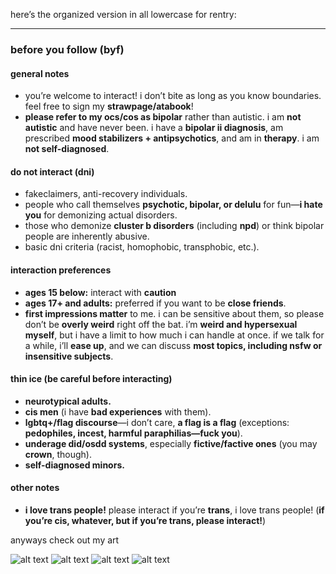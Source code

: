 here’s the organized version in all lowercase for rentry:  

---

### **before you follow (byf)**  

#### **general notes**  
- you’re welcome to interact! i don’t bite as long as you know boundaries. feel free to sign my **strawpage/atabook**!  
- **please refer to my ocs/cos as bipolar** rather than autistic. i am **not autistic** and have never been. i have a **bipolar ii diagnosis**, am prescribed **mood stabilizers + antipsychotics**, and am in **therapy**. i am **not self-diagnosed**.  

#### **do not interact (dni)**  
- fakeclaimers, anti-recovery individuals.  
- people who call themselves **psychotic, bipolar, or delulu** for fun—**i hate you** for demonizing actual disorders.  
- those who demonize **cluster b disorders** (including **npd**) or think bipolar people are inherently abusive.  
- basic dni criteria (racist, homophobic, transphobic, etc.).  

#### **interaction preferences**  
- **ages 15 below:** interact with **caution**
- **ages 17+ and adults:** preferred if you want to be **close friends**.  
- **first impressions matter** to me. i can be sensitive about them, so please don’t be **overly weird** right off the bat. i’m **weird and hypersexual myself**, but i have a limit to how much i can handle at once. if we talk for a while, i’ll **ease up**, and we can discuss **most topics, including nsfw or insensitive subjects**.  

#### **thin ice (be careful before interacting)**  
- **neurotypical adults.**  
- **cis men** (i have **bad experiences** with them).  
- **lgbtq+/flag discourse**—i don’t care, **a flag is a flag** (exceptions: **pedophiles, incest, harmful paraphilias—fuck you**).  
- **underage did/osdd systems**, especially **fictive/factive ones** (you may **crown**, though).  
- **self-diagnosed minors.**  

#### **other notes**  
- **i love trans people!** please interact if you’re **trans**, i love trans people! (**if you’re cis, whatever, but if you’re trans, please interact!**)  

anyways check out my art

![alt text](https://files.catbox.moe/p3im38.png)
![alt text](https://files.catbox.moe/7shorx.png)
![alt text](https://files.catbox.moe/d80ahu.jpg)
![alt text](https://files.catbox.moe/n75jco.png)
